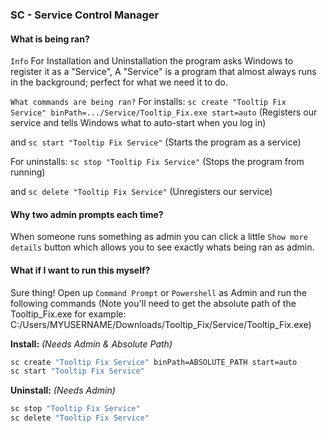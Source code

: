 ### SC - Service Control Manager

#### What is being ran?
`Info` 
For Installation and Uninstallation the program asks Windows to register it as a "Service", A "Service" is a program that almost always runs in the background; perfect for what we need it to do.

`What commands are being ran?`
For installs: 
`sc create "Tooltip Fix Service" binPath=.../Service/Tooltip_Fix.exe start=auto`
(Registers our service and tells Windows what to auto-start when you log in)

and
`sc start "Tooltip Fix Service"`
(Starts the program as a service)

For uninstalls:
`sc stop "Tooltip Fix Service"`
(Stops the program from running)

and
`sc delete "Tooltip Fix Service"`
(Unregisters our service)

#### Why two admin prompts each time?

When someone runs something as admin you can click a little `Show more details` button which allows you to see exactly whats being ran as admin.

#### What if I want to run this myself?

Sure thing! Open up `Command Prompt` or `Powershell` as Admin and run the following commands (Note you'll need to get the absolute path of the Tooltip_Fix.exe for example: C:/Users/MYUSERNAME/Downloads/Tooltip_Fix/Service/Tooltip_Fix.exe)

**Install:** *(Needs Admin & Absolute Path)*
```cmd
sc create "Tooltip Fix Service" binPath=ABSOLUTE_PATH start=auto
sc start "Tooltip Fix Service"
```
**Uninstall:** *(Needs Admin)*
```cmd
sc stop "Tooltip Fix Service"
sc delete "Tooltip Fix Service"
```